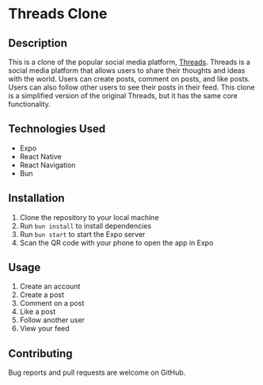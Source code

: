 # Threads Clone

## Description

This is a clone of the popular social media platform, [Threads](https://www.threads.net/). Threads is a social media platform that allows users to share their thoughts and ideas with the world. Users can create posts, comment on posts, and like posts. Users can also follow other users to see their posts in their feed. This clone is a simplified version of the original Threads, but it has the same core functionality.

## Technologies Used

- Expo
- React Native
- React Navigation
- Bun

## Installation

1. Clone the repository to your local machine
2. Run `bun install` to install dependencies
3. Run `bun start` to start the Expo server
4. Scan the QR code with your phone to open the app in Expo

## Usage

1. Create an account
2. Create a post
3. Comment on a post
4. Like a post
5. Follow another user
6. View your feed

## Contributing

Bug reports and pull requests are welcome on GitHub.
